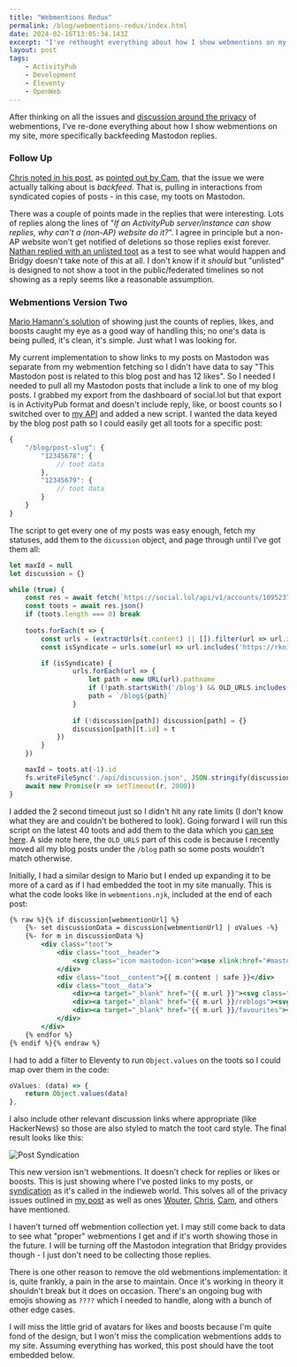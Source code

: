 ```yaml
---
title: "Webmentions Redux"
permalink: /blog/webmentions-redux/index.html
date: 2024-02-16T13:05:34.143Z
excerpt: "I've rethought everything about how I show webmentions on my blog posts and switched to just showing syndicated posts instead"
layout: post
tags:
    - ActivityPub
    - Development
    - Eleventy
    - OpenWeb
---
```


After thinking on all the issues and [discussion around the privacy](https://social.lol/@robb/111908222268633475) of webmentions, I've re-done everything about how I show webmentions on my site, more specifically backfeeding Mastodon replies.

### Follow Up

[Chris noted in his post](https://chrismcleod.dev/blog/more-words-on-webmentions-and-backfeed/), as [pointed out by Cam](https://campegg.com/2024/02/11/over-the-last.html), that the issue we were actually talking about is _backfeed_. That is, pulling in interactions from syndicated copies of posts - in this case, my toots on Mastodon.

There was a couple of points made in the replies that were interesting. Lots of replies along the lines of "_If an ActivityPub server/instance can show replies, why can't a (non-AP) website do it?_". I agree in principle but a non-AP website won't get notified of deletions so those replies exist forever. [Nathan replied with an unlisted toot](https://sunny.garden/@knowler/111912465243280847) as a test to see what would happen and Bridgy doesn't take note of this at all. I don't know if it _should_ but "unlisted" is designed to not show a toot in the public/federated timelines so not showing as a reply seems like a reasonable assumption.

### Webmentions Version Two

[Mario Hamann's solution](https://mariohamann.com/showing-mastodon-reactions-on-a-statamic-website) of showing just the counts of replies, likes, and boosts caught my eye as a good way of handling this; no one's data is being pulled, it's clean, it's simple. Just what I was looking for.

My current implementation to show links to my posts on Mastodon was separate from my webmention fetching so I didn't have data to say "This Mastodon post is related to this blog post and has 12 likes". So I needed I needed to pull all my Mastodon posts that include a link to one of my blog posts. I grabbed my export from the dashboard of social.lol but that export is in ActivityPub format and doesn't include reply, like, or boost counts so I switched over to [my API](https://api.rknight.me/) and added a new script. I wanted the data keyed by the blog post path so I could easily get all toots for a specific post:

```js
{
	"/blog/post-slug": {
		"12345678": {
			// toot data
		},
		"12345679": {
			// toot data
		}
	}
}
```

The script to get every one of my posts was easy enough, fetch my statuses, add them to the `dicussion` object, and page through until I've got them all:

```js
let maxId = null
let discussion = {}

while (true) {
    const res = await fetch(`https://social.lol/api/v1/accounts/109523762776095110/statuses?exclude_replies=true&limit=40&exclude_reblogs=true${maxId ? `&max_id=${maxId}` : ''}`)
    const toots = await res.json()
    if (toots.length === 0) break
    
    toots.forEach(t => {
        const urls = (extractUrls(t.content) || []).filter(url => url.includes('https://rknight.me'))
        const isSyndicate = urls.some(url => url.includes('https://rknight.me'))

        if (isSyndicate) {
                urls.forEach(url => {
                    let path = new URL(url).pathname
                    if (!path.startsWith('/blog') && OLD_URLS.includes(path)) {
                    path = `/blog${path}`
                }
                
                if (!discussion[path]) discussion[path] = {}
                discussion[path][t.id] = t
            })
        }
    })

    maxId = toots.at(-1).id
    fs.writeFileSync('./api/discussion.json', JSON.stringify(discussion, '', 2))
    await new Promise(r => setTimeout(r, 2000))
}
```

I added the 2 second timeout just so I didn't hit any rate limits (I don't know what they are and couldn't be bothered to look). Going forward I will run this script on the latest 40 toots and add them to the data which you [can see here](https://github.com/rknightuk/api/blob/main/services/discussion.js). A side note here, the `OLD_URLS` part of this code is because I recently moved all my blog posts under the `/blog` path so some posts wouldn't match otherwise.

Initially, I had a similar design to Mario but I ended up expanding it to be more of a card as if I had embedded the toot in my site manually. This is what the code looks like in `webmentions.njk`, included at the end of each post:

```hbs
{% raw %}{% if discussion[webmentionUrl] %}
    {%- set discussionData = discussion[webmentionUrl] | oValues -%}
    {%- for m in discussionData %}
        <div class="toot">
            <div class="toot__header">
                <svg class="icon mastodon-icon"><use xlink:href="#mastodon"></use></svg> <a target="_blank" href="{{ m.url }}">Discuss on Mastodon</a>
            </div>
            <div class="toot__content">{{ m.content | safe }}</div>
            <div class="toot__data">
                <div><a target="_blank" href="{{ m.url }}"><svg class="icon"><use xlink:href="#socialreply"></use></svg> {{ m.replies_count }}</a></div>
                <div><a target="_blank" href="{{ m.url }}/reblogs"><svg class="icon"><use xlink:href="#socialboost"></use></svg> {{ m.reblogs_count }}</a></div>
                <div><a target="_blank" href="{{ m.url }}/favourites"><svg class="icon"><use xlink:href="#sociallike"></use></svg> {{ m.favourites_count }}</a></div>
            </div>
        </div>
    {% endfor %}
{% endif %}{% endraw %}
```

I had to add a filter to Eleventy to run `Object.values` on the toots so I could map over them in the code:

```js
oValues: (data) => { 
	return Object.values(data)
},
```

I also include other relevant discussion links where appropriate (like HackerNews) so those are also styled to match the toot card style. The final result looks like this:

![Post Syndication](https://rknightuk.s3.amazonaws.com/site/post-syndication.png)

This new version isn't webmentions. It doesn't check for replies or likes or boosts. This is just showing where I've posted links to my posts, or [syndication](https://indieweb.org/Category:syndication) as it's called in the indieweb world. This solves all of the privacy issues outlined in [my post](https://rknight.me/blog/mastodon-webmentions-and-privacy/) as well as ones [Wouter](https://brainbaking.com/post/2023/05/why-i-retired-my-webmention-server/), [Chris](https://chrismcleod.dev/blog/some-words-on-webmentions/), [Cam](https://campegg.com/2024/02/11/over-the-last.html), and others have mentioned.

I haven't turned off webmention collection yet. I may still come back to data to see what "proper" webmentions I get and if it's worth showing those in the future. I will be turning off the Mastodon integration that Bridgy provides though - I just don't need to be collecting those replies. 

There is one other reason to remove the old webmentions implementation: it is, quite frankly, a pain in the arse to maintain. Once it's working in theory it shouldn't break but it does on occasion. There's an ongoing bug with emojis showing as `????` which I needed to handle, along with a bunch of other edge cases.

I will miss the little grid of avatars for likes and boosts because I'm quite fond of the design, but I won't miss the complication webmentions adds to my site. Assuming everything has worked, this post should have the toot embedded below.